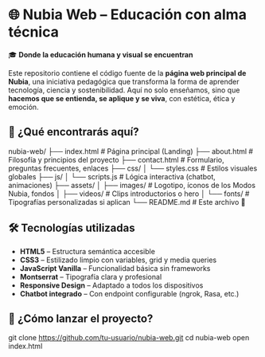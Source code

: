 # 🌐 Nubia Web – Educación con alma técnica

🎓 **Donde la educación humana y visual se encuentran**

Este repositorio contiene el código fuente de la **página web principal de Nubia**, una iniciativa pedagógica que transforma la forma de aprender tecnología, ciencia y sostenibilidad. Aquí no solo enseñamos, sino que **hacemos que se entienda, se aplique y se viva**, con estética, ética y emoción.


## 🧩 ¿Qué encontrarás aquí?

nubia-web/
├── index.html # Página principal (Landing)
├── about.html # Filosofía y principios del proyecto
├── contact.html # Formulario, preguntas frecuentes, enlaces
├── css/
│ └── styles.css # Estilos visuales globales
├── js/
│ └── scripts.js # Lógica interactiva (chatbot, animaciones)
├── assets/
│ ├── images/ # Logotipo, íconos de los Modos Nubia, fondos
│ ├── videos/ # Clips introductorios o hero
│ └── fonts/ # Tipografías personalizadas si aplican
└── README.md # Este archivo 📖


## 🛠️ Tecnologías utilizadas

- **HTML5** – Estructura semántica accesible  
- **CSS3** – Estilizado limpio con variables, grid y media queries  
- **JavaScript Vanilla** – Funcionalidad básica sin frameworks  
- **Montserrat** – Tipografía clara y profesional  
- **Responsive Design** – Adaptado a todos los dispositivos  
- **Chatbot integrado** – Con endpoint configurable (ngrok, Rasa, etc.)


## 🚀 ¿Cómo lanzar el proyecto?

git clone https://github.com/tu-usuario/nubia-web.git
cd nubia-web
open index.html

